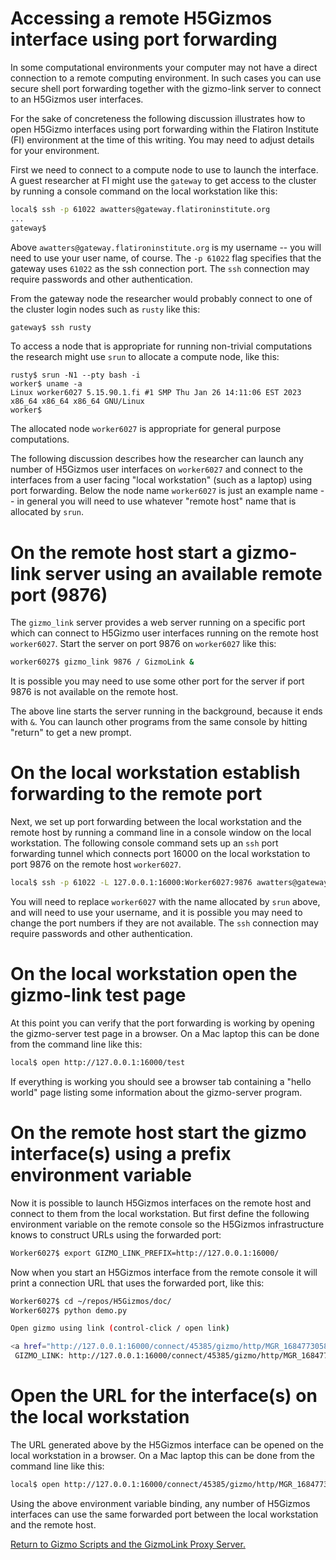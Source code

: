 
# Accessing a remote H5Gizmos interface using port forwarding

In some computational environments your computer may not
have a direct connection to a remote computing environment.
In such cases you can use secure shell port forwarding together
with the gizmo-link server to connect to an H5Gizmos user interfaces.

For the sake of concreteness the following discussion illustrates
how to open H5Gizmo interfaces using port forwarding within the
Flatiron Institute (FI) environment at the time of this writing.
You may need to adjust details for your environment.

First we need to connect to a compute node to use to launch
the interface.  A guest researcher at FI might use the `gateway`
to get access to the cluster by running a console command
on the local workstation like this: 

```bash
local$ ssh -p 61022 awatters@gateway.flatironinstitute.org
...
gateway$ 
```

Above `awatters@gateway.flatironinstitute.org` is my username -- you will need
to use your user name, of course.  The `-p 61022` flag specifies that the gateway
uses `61022` as the ssh connection port.  The `ssh` connection may require passwords
and other authentication.

From the gateway node the researcher would probably connect to one of
the cluster login nodes such as `rusty` like this:

```bash
gateway$ ssh rusty
```

To access a node that is appropriate for running non-trivial computations
the research might use `srun` to allocate a compute node, like this:
```
rusty$ srun -N1 --pty bash -i
worker$ uname -a
Linux worker6027 5.15.90.1.fi #1 SMP Thu Jan 26 14:11:06 EST 2023 x86_64 x86_64 x86_64 GNU/Linux
worker$
```
The allocated node `worker6027` is appropriate for general purpose computations.

The following discussion describes how the researcher can launch any number of H5Gizmos user interfaces
on `worker6027` and connect to the interfaces from a user facing "local workstation" (such as a laptop)
using port forwarding.  Below the node name `worker6027` is just an example name -- in general you will need
to use whatever "remote host" name that is allocated by `srun`.

# On the remote host start a gizmo-link server using an available remote port (9876)

The `gizmo_link` server provides a web server running on a specific port which
can connect to H5Gizmo user interfaces running on the remote host `worker6027`.  Start
the server on port 9876 on `worker6027` like this:
```bash
worker6027$ gizmo_link 9876 / GizmoLink &
```
It is possible you may need to
use some other port for the server if port 9876 is not available on the remote host.

The above line starts the server running in the background, because it ends with `&`.
You can launch other programs
from the same console by hitting "return" to get a new prompt.  

# On the local workstation establish forwarding to the remote port

Next, we set up port forwarding between the local workstation and the remote host
by running a command line in a console window on the local workstation.
The following console command 
sets up an `ssh` port forwarding tunnel which connects port 16000 on the
local workstation to port 9876 on the remote host `worker6027`.

```bash
local$ ssh -p 61022 -L 127.0.0.1:16000:Worker6027:9876 awatters@gateway.flatironinstitute.org
```

You will need to replace `worker6027` with the name allocated by `srun` above, and will need to
use your username, and it is possible you may need to change the port numbers if they are not
available.
The `ssh` connection may require passwords
and other authentication.

# On the local workstation open the gizmo-link test page

At this point you can verify that the port forwarding is working by opening the
gizmo-server test page in a browser.  On a Mac laptop this can be done from the
command line like this:

```bash
local$ open http://127.0.0.1:16000/test
```

If everything is working you should see a browser tab containing a "hello world"
page listing some information about the gizmo-server program.

# On the remote host start the gizmo interface(s) using a prefix environment variable

Now it is possible to launch H5Gizmos interfaces on the remote host and connect to them
from the local workstation.  But first define the following environment variable on the remote
console so the H5Gizmos infrastructure knows to construct URLs using the forwarded port:

```bash
Worker6027$ export GIZMO_LINK_PREFIX=http://127.0.0.1:16000/
```

Now when you start an H5Gizmos interface from the remote console it will print
a connection URL that uses the forwarded port, like this:

```bash
Worker6027$ cd ~/repos/H5Gizmos/doc/
Worker6027$ python demo.py

Open gizmo using link (control-click / open link)

<a href="http://127.0.0.1:16000/connect/45385/gizmo/http/MGR_1684773058084_2/index.html" target="_blank">Click to open</a> <br> 
 GIZMO_LINK: http://127.0.0.1:16000/connect/45385/gizmo/http/MGR_1684773058084_2/index.html 
```

# Open the URL for the interface(s) on the local workstation

The URL generated above by the H5Gizmos interface can be opened on the local workstation
in a browser.  On a Mac laptop this can be done from the command line like this:

```bash
local$ open http://127.0.0.1:16000/connect/45385/gizmo/http/MGR_1684773058084_2/index.html
```

Using the above environment variable binding, any number of H5Gizmos interfaces can use the
same forwarded port between the local workstation and the remote host.

<a href="./README.md">
Return to Gizmo Scripts and the GizmoLink Proxy Server.
</a>
